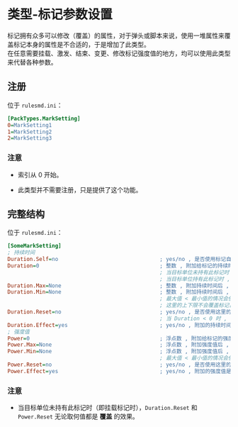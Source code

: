 # 类型-标记参数设置

标记拥有众多可以修改（覆盖）的属性，对于弹头或脚本来说，使用一堆属性来覆盖标记本身的属性是不合适的，于是增加了此类型。   
在任意需要挂载、激发、结束、变更、修改标记强度值的地方，均可以使用此类型来代替各种参数。



## 注册

位于 `rulesmd.ini`：

```ini
[PackTypes.MarkSetting]
0=MarkSetting1
1=MarkSetting2
2=MarkSetting3
```

### 注意

* 索引从 0 开始。

* 此类型并不需要注册，只是提供了这个功能。



## 完整结构

位于 `rulesmd.ini`：

```ini
[SomeMarkSetting]
; 持续时间
Duration.Self=no                                ; yes/no , 是否使用标记自身设置的 Duration 而非下方的 Duration 的值 , 默认值是 no
Duration=0                                      ; 整数 , 附加给标记的持续时间 , 0 = 无效果 , 默认值是 0
                                                ; 当目标单位未持有此标记时 , 此为挂载时间 , 负数 = 无限
                                                ; 当目标单位持有此标记时 , 此为增加的挂载时间 , 负数 = 倒扣
Duration.Max=None                               ; 整数 , 附加持续时间后 , 标记的最终挂载时间的最大值 , None 或 N = 不限制 , 小于 0 按 0 算 , 默认值是 None (不区分大小写)
Duration.Min=None                               ; 整数 , 附加持续时间后 , 标记的最终挂载时间的最小值 , None 或 N = 不限制 , 小于 0 按 0 算 , 默认值是 None (不区分大小写)
                                                ; 最大值 < 最小值的情况会使最大值和最小值失效
                                                ; 这里的上下限不会覆盖标记自身设置的上下限 , 它们会一起生效 , 标记自身设置的上下限优先级更高一点
Duration.Reset=no                               ; yes/no , 是否使用这里的数值覆盖标记的持续时间 (而不是增减) , 默认值是 no
                                                ; 当 Duration < 0 时 , 会把标记的持续时间覆盖成永久
Duration.Effect=yes                             ; yes/no , 附加的持续时间是否会受到单位的标记抗性的影响 , 默认值是 yes
; 强度值
Power=0                                         ; 浮点数 , 附加给标记的强度值 , 负数 = 倒扣 , 0 = 无效果 , 默认值是 0
Power.Max=None                                  ; 浮点数 , 附加强度值后 , 标记的最终强度值的最大值 , None 或 N = 不限制 , 默认值是 None (不区分大小写)
Power.Min=None                                  ; 浮点数 , 附加强度值后 , 标记的最终强度值的最小值 , None 或 N = 不限制 , 默认值是 None (不区分大小写)
                                                ; 最大值 < 最小值的情况会使最大值和最小值失效
Power.Reset=no                                  ; yes/no , 是否使用这里的数值覆盖标记的强度值 (而不是增减) , 默认值是 no
Power.Effect=yes                                ; yes/no , 附加的强度值是否会受到单位的标记抗性的影响 , 默认值是 yes
```

### 注意

* 当目标单位未持有此标记时（即挂载标记时），`Duration.Reset` 和 `Power.Reset` 无论取何值都是 **覆盖** 的效果。